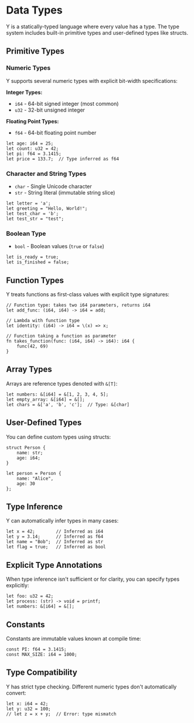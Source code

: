 # Data Types

Y is a statically-typed language where every value has a type. The type system includes built-in primitive types and user-defined types like structs.

## Primitive Types

### Numeric Types

Y supports several numeric types with explicit bit-width specifications:

**Integer Types:**
- `i64` - 64-bit signed integer (most common)
- `u32` - 32-bit unsigned integer

**Floating Point Types:**
- `f64` - 64-bit floating point number

```why
let age: i64 = 25;
let count: u32 = 42;
let pi: f64 = 3.1415;
let price = 133.7;  // Type inferred as f64
```

### Character and String Types

- `char` - Single Unicode character
- `str` - String literal (immutable string slice)

```why
let letter = 'a';
let greeting = "Hello, World!";
let test_char = 'b';
let test_str = "test";
```

### Boolean Type

- `bool` - Boolean values (`true` or `false`)

```why
let is_ready = true;
let is_finished = false;
```

## Function Types

Y treats functions as first-class values with explicit type signatures:

```why
// Function type: takes two i64 parameters, returns i64
let add_func: (i64, i64) -> i64 = add;

// Lambda with function type
let identity: (i64) -> i64 = \(x) => x;

// Function taking a function as parameter
fn takes_function(func: (i64, i64) -> i64): i64 {
    func(42, 69)
}
```

## Array Types

Arrays are reference types denoted with `&[T]`:

```why
let numbers: &[i64] = &[1, 2, 3, 4, 5];
let empty_array: &[i64] = &[];
let chars = &['a', 'b', 'c'];  // Type: &[char]
```

## User-Defined Types

You can define custom types using structs:

```why
struct Person {
    name: str;
    age: i64;
}

let person = Person {
    name: "Alice",
    age: 30
};
```

## Type Inference

Y can automatically infer types in many cases:

```why
let x = 42;        // Inferred as i64
let y = 3.14;      // Inferred as f64
let name = "Bob";  // Inferred as str
let flag = true;   // Inferred as bool
```

## Explicit Type Annotations

When type inference isn't sufficient or for clarity, you can specify types explicitly:

```why
let foo: u32 = 42;
let process: (str) -> void = printf;
let numbers: &[i64] = &[];
```

## Constants

Constants are immutable values known at compile time:

```why
const PI: f64 = 3.1415;
const MAX_SIZE: i64 = 1000;
```

## Type Compatibility

Y has strict type checking. Different numeric types don't automatically convert:

```why
let x: i64 = 42;
let y: u32 = 100;
// let z = x + y;  // Error: type mismatch
```

